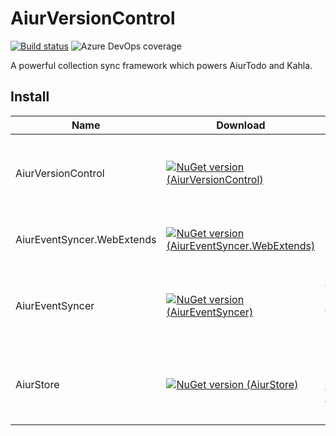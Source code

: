 # AiurVersionControl

[![Build status](https://dev.azure.com/aiursoft/Star/_apis/build/status/AiurVersionControl%20Build)](https://dev.azure.com/aiursoft/Star/_build/latest?definitionId=16)
![Azure DevOps coverage](https://img.shields.io/azure-devops/coverage/aiursoft/Star/16)

A powerful collection sync framework which powers AiurTodo and Kahla.

## Install

| Name                       | Download                                                                                                                                                                                     | Description                                                                        |
|----------------------------|----------------------------------------------------------------------------------------------------------------------------------------------------------------------------------------------|------------------------------------------------------------------------------------|
| AiurVersionControl         | [![NuGet version (AiurVersionControl)](https://img.shields.io/nuget/v/AiurVersionControl.svg?style=flat-square)](https://www.nuget.org/packages/AiurVersionControl/)                         | An abstract database layer which describes a storage can only append and query.    |
| AiurEventSyncer.WebExtends | [![NuGet version (AiurEventSyncer.WebExtends)](https://img.shields.io/nuget/v/AiurEventSyncer.WebExtends.svg?style=flat-square)](https://www.nuget.org/packages/AiurEventSyncer.WebExtends/) | WebSocket protocol server side support for AiurEventSyncer.                        |
| AiurEventSyncer            | [![NuGet version (AiurEventSyncer)](https://img.shields.io/nuget/v/AiurEventSyncer.svg?style=flat-square)](https://www.nuget.org/packages/AiurEventSyncer/)                                  | A commits sync framework which achieves final consistency and always availability. |
| AiurStore                  | [![NuGet version (AiurStore)](https://img.shields.io/nuget/v/AiurStore.svg?style=flat-square)](https://www.nuget.org/packages/AiurStore/)                                                    | An event repro engine which helps generate final workspace from commit history.    |
